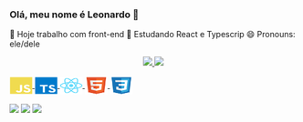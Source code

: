 ### Olá, meu nome é Leonardo 👋

🔭 Hoje trabalho com front-end
🌱 Estudando React e Typescrip
😄 Pronouns: ele/dele

<div align="center">
  <a href="https://www.linkedin.com/in/leonardo-henrique-souza-b6b13a210/">
  <img height="180em" src="https://github-readme-stats.vercel.app/api?username=Leonardo0702&show_icons=true&theme=dark&include_all_commits=true&count_private=true"/>
  <img height="180em" src="https://github-readme-stats.vercel.app/api/top-langs/?username=Leonardo0702&layout=compact&langs_count=7&theme=dark"/>
</div>
  
<div style="display: inline_block"><br>
  <img align="center" alt="Leo-Js" height="30" width="40" src="https://raw.githubusercontent.com/devicons/devicon/master/icons/javascript/javascript-plain.svg">
  <img align="center" alt="Leo-Ts" height="30" width="40" src="https://raw.githubusercontent.com/devicons/devicon/master/icons/typescript/typescript-plain.svg">
  <img align="center" alt="Leo-React" height="30" width="40" src="https://raw.githubusercontent.com/devicons/devicon/master/icons/react/react-original.svg">
  <img align="center" alt="Leo-HTML" height="30" width="40" src="https://raw.githubusercontent.com/devicons/devicon/master/icons/html5/html5-original.svg">
  <img align="center" alt="Leo-CSS" height="30" width="40" src="https://raw.githubusercontent.com/devicons/devicon/master/icons/css3/css3-original.svg">
</div>
  
<br/>
  
<div> 
  <a href="https://instagram.com/lh.souza" target="_blank"><img src="https://img.shields.io/badge/-Instagram-%23E4405F?style=for-the-badge&logo=instagram&logoColor=white"         target="_blank" height="30em"></a>
  <a href = "mailto:leonardohenrique.uel@gmail.com"><img src="https://img.shields.io/badge/-Gmail-%23333?style=for-the-badge&logo=gmail&logoColor=white" target="_blank" height="30em"></a>
  <a href="https://www.linkedin.com/in/leonardo-henrique-souza-b6b13a210/" target="_blank"><img src="https://img.shields.io/badge/-LinkedIn-%230077B5?style=for-the-                  badge&logo=linkedin&logoColor=white" target="_blank" height="30em"></a> 
  
</div>
